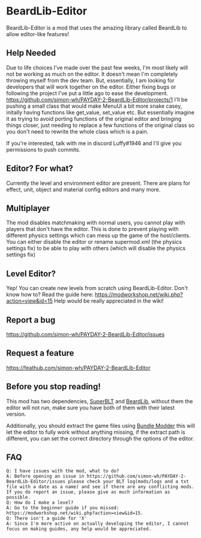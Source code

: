 # BeardLib-Editor

BeardLib-Editor is a mod that uses the amazing library called BeardLib to allow editor-like features!

## Help Needed
Due to life choices I've made over the past few weeks, I'm most likely will not be working as much on the editor. It doesn't mean I'm completely throwing myself from the dev team. But, essentially, I am looking for developers that will work together on the editor. Either fixing bugs or following the project I've put a little ago to ease the development.
https://github.com/simon-wh/PAYDAY-2-BeardLib-Editor/projects/1 I'll be pushing a small class that would make MenuUI a bit more snake casey, initally having functions like get_value, set_value etc. But essentially imagine it as trying to avoid porting functions of the original editor and bringing things closer, just needing to replace a few functions of the original class so you don't need to rewrite the whole class which is a pain.

If you're interested, talk with me in discord Luffy#1946 and I'll give you permissions to push commits.

## Editor? For what?
Currently the level and environment editor are present. There are plans for effect, unit, object and material config editors and many more.

## Multiplayer
The mod disables matchmaking with normal users, you cannot play with players that don't have the editor.
This is done to prevent playing with different physics settings which can mess up the game of the host/clients.
You can either disable the editor or rename supermod.xml (the physics settings fix) to be able to play with others (which will disable the physics settings fix)

## Level Editor?
Yep! You can create new levels from scratch using BeardLib-Editor.
Don't know how to? Read the guide here: https://modworkshop.net/wiki.php?action=view&id=15
Help would be really appreciated in the wiki!

## Report a bug
https://github.com/simon-wh/PAYDAY-2-BeardLib-Editor/issues

## Request a feature
https://feathub.com/simon-wh/PAYDAY-2-BeardLib-Editor

## Before you stop reading!
This mod has two dependencies, [SuperBLT](https://superblt.znix.xyz) and [BeardLib](https://modworkshop.net/mydownloads.php?action=view_down&did=14924), without them the editor will not run, make sure you have both of them with their latest version.

Additionally, you should extract the game files using [Bundle Modder](https://modworkshop.net/mydownloads.php?action=view_down&did=197) this will let the editor to fully work without anything missing, if the extract path is different, you can set the correct directory through the options of the editor.

## FAQ

    Q: I have issues with the mod, what to do?
    A: Before opening an issue in https://github.com/simon-wh/PAYDAY-2-BeardLib-Editor/issues please check your BLT log(mods/logs and a txt file with a date as a name) and see if there are any conflicting mods. If you do report an issue, please give as much information as possible.
    Q: How do I make a level?
    A: Go to the beginner guide if you missed: https://modworkshop.net/wiki.php?action=view&id=15.
    Q: There isn't a guide for 'X'
    A: Since I'm more active on actually developing the editor, I cannot focus on making guides, any help would be appreciated.
